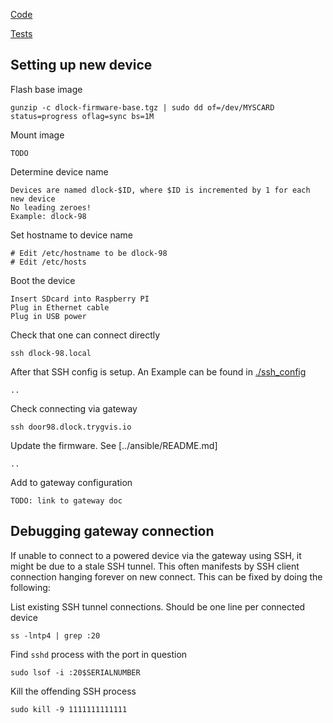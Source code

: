 
[Code](./dlockoslo.py)

[Tests](./test_doorsystem.py)

## Setting up new device

Flash base image

    gunzip -c dlock-firmware-base.tgz | sudo dd of=/dev/MYSCARD status=progress oflag=sync bs=1M

Mount image

    TODO

Determine device name

    Devices are named dlock-$ID, where $ID is incremented by 1 for each new device
    No leading zeroes!
    Example: dlock-98 

Set hostname to device name

    # Edit /etc/hostname to be dlock-98
    # Edit /etc/hosts

Boot the device

    Insert SDcard into Raspberry PI
    Plug in Ethernet cable
    Plug in USB power
    
Check that one can connect directly

    ssh dlock-98.local

After that SSH config is setup. An Example can be found in [./ssh_config](./ssh_config)

    ..

Check connecting via gateway

    ssh door98.dlock.trygvis.io

Update the firmware. See [../ansible/README.md]

    ..

Add to gateway configuration 

    TODO: link to gateway doc

## Debugging gateway connection

If unable to connect to a powered device via the gateway using SSH,
it might be due to a stale SSH tunnel.
This often manifests by SSH client connection hanging forever on new connect.
This can be fixed by doing the following:

List existing SSH tunnel connections. Should be one line per connected device

    ss -lntp4 | grep :20

Find `sshd` process with the port in question

    sudo lsof -i :20$SERIALNUMBER

Kill the offending SSH process

    sudo kill -9 1111111111111

